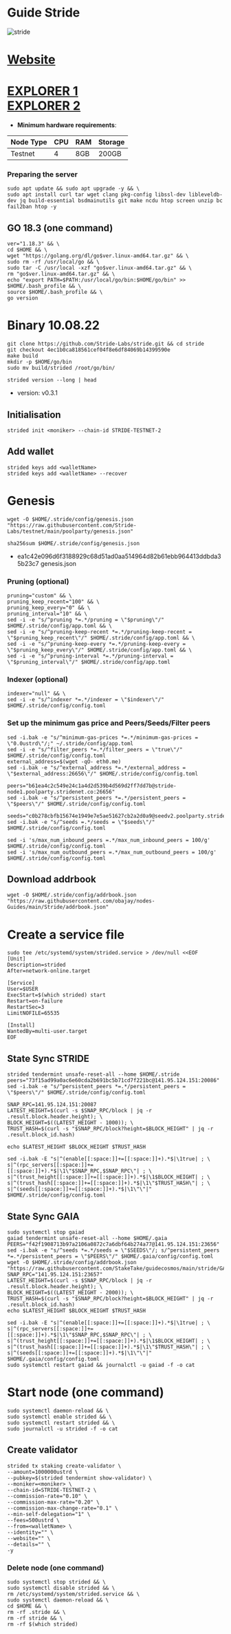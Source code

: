 # Guide Stride 
![stride](https://user-images.githubusercontent.com/44331529/180614293-57dff376-2d34-4480-803a-e8262bf37fdd.png)

[Website](https://stride.zone/)
=
[EXPLORER 1](https://poolparty.stride.zone/STRIDE/staking) \
[EXPLORER 2](https://stride.explorers.guru/)
=
- **Minimum hardware requirements**:

| Node Type |CPU | RAM  | Storage  | 
|-----------|----|------|----------|
| Testnet   |   4| 8GB  | 200GB    |
### Preparing the server

    sudo apt update && sudo apt upgrade -y && \
    sudo apt install curl tar wget clang pkg-config libssl-dev libleveldb-dev jq build-essential bsdmainutils git make ncdu htop screen unzip bc fail2ban htop -y

## GO 18.3 (one command)
```
ver="1.18.3" && \
cd $HOME && \
wget "https://golang.org/dl/go$ver.linux-amd64.tar.gz" && \
sudo rm -rf /usr/local/go && \
sudo tar -C /usr/local -xzf "go$ver.linux-amd64.tar.gz" && \
rm "go$ver.linux-amd64.tar.gz" && \
echo "export PATH=$PATH:/usr/local/go/bin:$HOME/go/bin" >> $HOME/.bash_profile && \
source $HOME/.bash_profile && \
go version
```

# Binary   10.08.22
```console 
git clone https://github.com/Stride-Labs/stride.git && cd stride
git checkout 4ec1b0ca818561cef04f8e6df84069b14399590e
make build
mkdir -p $HOME/go/bin
sudo mv build/strided /root/go/bin/
```
`strided version --long | head`
+ version: v0.3.1


## Initialisation
```console
strided init <moniker> --chain-id STRIDE-TESTNET-2
```
## Add wallet
```console
strided keys add <walletName>
strided keys add <walletName> --recover
```
# Genesis
```console
wget -O $HOME/.stride/config/genesis.json "https://raw.githubusercontent.com/Stride-Labs/testnet/main/poolparty/genesis.json"
```

`sha256sum $HOME/.stride/config/genesis.json`
- ea1c42e096d6f3188929c68d51ad0aa514964d82b61ebb964413ddbda35b23c7  genesis.json

### Pruning (optional)
    pruning="custom" && \
    pruning_keep_recent="100" && \
    pruning_keep_every="0" && \
    pruning_interval="10" && \
    sed -i -e "s/^pruning *=.*/pruning = \"$pruning\"/" $HOME/.stride/config/app.toml && \
    sed -i -e "s/^pruning-keep-recent *=.*/pruning-keep-recent = \"$pruning_keep_recent\"/" $HOME/.stride/config/app.toml && \
    sed -i -e "s/^pruning-keep-every *=.*/pruning-keep-every = \"$pruning_keep_every\"/" $HOME/.stride/config/app.toml && \
    sed -i -e "s/^pruning-interval *=.*/pruning-interval = \"$pruning_interval\"/" $HOME/.stride/config/app.toml

### Indexer (optional)
    indexer="null" && \
    sed -i -e "s/^indexer *=.*/indexer = \"$indexer\"/" $HOME/.stride/config/config.toml

### Set up the minimum gas price and Peers/Seeds/Filter peers
```console
sed -i.bak -e "s/^minimum-gas-prices *=.*/minimum-gas-prices = \"0.0ustrd\"/;" ~/.stride/config/app.toml
sed -i -e "s/^filter_peers *=.*/filter_peers = \"true\"/" $HOME/.stride/config/config.toml
external_address=$(wget -qO- eth0.me) 
sed -i.bak -e "s/^external_address *=.*/external_address = \"$external_address:26656\"/" $HOME/.stride/config/config.toml

peers="b61ea4c2c549e24c1a4d2d539b4d569d2ff7dd7b@stride-node1.poolparty.stridenet.co:26656"
sed -i.bak -e "s/^persistent_peers *=.*/persistent_peers = \"$peers\"/" $HOME/.stride/config/config.toml

seeds="c0b278cbfb15674e1949e7e5ae51627cb2a2d0a9@seedv2.poolparty.stridenet.co:26656"
sed -i.bak -e "s/^seeds =.*/seeds = \"$seeds\"/" $HOME/.stride/config/config.toml

sed -i 's/max_num_inbound_peers =.*/max_num_inbound_peers = 100/g' $HOME/.stride/config/config.toml
sed -i 's/max_num_outbound_peers =.*/max_num_outbound_peers = 100/g' $HOME/.stride/config/config.toml
```

## Download addrbook
```console
wget -O $HOME/.stride/config/addrbook.json "https://raw.githubusercontent.com/obajay/nodes-Guides/main/Stride/addrbook.json"
```

# Create a service file
```console
sudo tee /etc/systemd/system/strided.service > /dev/null <<EOF
[Unit]
Description=strided
After=network-online.target

[Service]
User=$USER
ExecStart=$(which strided) start
Restart=on-failure
RestartSec=3
LimitNOFILE=65535

[Install]
WantedBy=multi-user.target
EOF
```
## State Sync   STRIDE
    strided tendermint unsafe-reset-all --home $HOME/.stride
    peers="73f15ad99a0ac6e60cda2b691bc5b71cd7f221bc@141.95.124.151:20086"
    sed -i.bak -e "s/^persistent_peers *=.*/persistent_peers = \"$peers\"/" $HOME/.stride/config/config.toml

    SNAP_RPC=141.95.124.151:20087
    LATEST_HEIGHT=$(curl -s $SNAP_RPC/block | jq -r .result.block.header.height); \
    BLOCK_HEIGHT=$((LATEST_HEIGHT - 1000)); \
    TRUST_HASH=$(curl -s "$SNAP_RPC/block?height=$BLOCK_HEIGHT" | jq -r .result.block_id.hash)

    echo $LATEST_HEIGHT $BLOCK_HEIGHT $TRUST_HASH

    sed -i.bak -E "s|^(enable[[:space:]]+=[[:space:]]+).*$|\1true| ; \
    s|^(rpc_servers[[:space:]]+=[[:space:]]+).*$|\1\"$SNAP_RPC,$SNAP_RPC\"| ; \
    s|^(trust_height[[:space:]]+=[[:space:]]+).*$|\1$BLOCK_HEIGHT| ; \
    s|^(trust_hash[[:space:]]+=[[:space:]]+).*$|\1\"$TRUST_HASH\"| ; \
    s|^(seeds[[:space:]]+=[[:space:]]+).*$|\1\"\"|" $HOME/.stride/config/config.toml


## State Sync	GAIA
```console
sudo systemctl stop gaiad
gaiad tendermint unsafe-reset-all --home $HOME/.gaia
PEERS="f42f1908713b97a2106a0872c7a6dbf64b274a77@141.95.124.151:23656"
sed -i.bak -e "s/^seeds *=.*/seeds = \"$SEEDS\"/; s/^persistent_peers *=.*/persistent_peers = \"$PEERS\"/" $HOME/.gaia/config/config.toml
wget -O $HOME/.stride/config/addrbook.json "https://raw.githubusercontent.com/StakeTake/guidecosmos/main/stride/GAIA/addrbook.json"
SNAP_RPC="141.95.124.151:23657"
LATEST_HEIGHT=$(curl -s $SNAP_RPC/block | jq -r .result.block.header.height); \
BLOCK_HEIGHT=$((LATEST_HEIGHT - 2000)); \
TRUST_HASH=$(curl -s "$SNAP_RPC/block?height=$BLOCK_HEIGHT" | jq -r .result.block_id.hash)
echo $LATEST_HEIGHT $BLOCK_HEIGHT $TRUST_HASH

sed -i.bak -E "s|^(enable[[:space:]]+=[[:space:]]+).*$|\1true| ; \
s|^(rpc_servers[[:space:]]+=[[:space:]]+).*$|\1\"$SNAP_RPC,$SNAP_RPC\"| ; \
s|^(trust_height[[:space:]]+=[[:space:]]+).*$|\1$BLOCK_HEIGHT| ; \
s|^(trust_hash[[:space:]]+=[[:space:]]+).*$|\1\"$TRUST_HASH\"| ; \
s|^(seeds[[:space:]]+=[[:space:]]+).*$|\1\"\"|" $HOME/.gaia/config/config.toml
sudo systemctl restart gaiad && journalctl -u gaiad -f -o cat
```

# Start node (one command)
```console
sudo systemctl daemon-reload && \
sudo systemctl enable strided && \
sudo systemctl restart strided && \
sudo journalctl -u strided -f -o cat
```

## Create validator
    strided tx staking create-validator \
    --amount=1000000ustrd \
    --pubkey=$(strided tendermint show-validator) \
    --moniker=<moniker> \
    --chain-id=STRIDE-TESTNET-2 \
    --commission-rate="0.10" \
    --commission-max-rate="0.20" \
    --commission-max-change-rate="0.1" \
    --min-self-delegation="1" \
    --fees=500ustrd \
    --from=<walletName> \
    --identity="" \
    --website="" \
    --details="" \
    -y


### Delete node (one command)
    sudo systemctl stop strided && \
    sudo systemctl disable strided && \
    rm /etc/systemd/system/strided.service && \
    sudo systemctl daemon-reload && \
    cd $HOME && \
    rm -rf .stride && \
    rm -rf stride && \
    rm -rf $(which strided)
